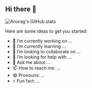 ## Hi there 👋


![Anurag's GitHub stats](https://github-readme-stats.vercel.app/api?username=iTizz&show_icons=true&theme=tokyonight&locale=pt-br)

Here are some ideas to get you started:

- 🔭 I’m currently working on ...
- 🌱 I’m currently learning ...
- 👯 I’m looking to collaborate on ...
- 🤔 I’m looking for help with ...
- 💬 Ask me about ...
- 📫 How to reach me: ...
- 😄 Pronouns: ...
- ⚡ Fun fact: ...

